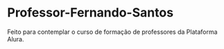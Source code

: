 # Professor-Fernando-Santos
Feito para contemplar o curso de formação de professores da Plataforma Alura.

